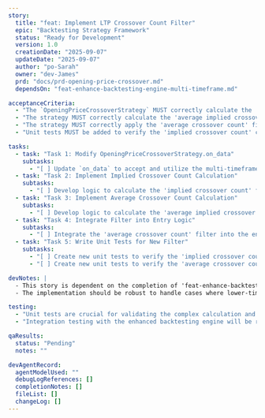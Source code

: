 ```yaml
---
story:
  title: "feat: Implement LTP Crossover Count Filter"
  epic: "Backtesting Strategy Framework"
  status: "Ready for Development"
  version: 1.0
  creationDate: "2025-09-07"
  updateDate: "2025-09-07"
  author: "po-Sarah"
  owner: "dev-James"
  prd: "docs/prd-opening-price-crossover.md"
  dependsOn: "feat-enhance-backtesting-engine-multi-timeframe.md"

acceptanceCriteria:
  - "The `OpeningPriceCrossoverStrategy` MUST correctly calculate the 'implied crossover count' for a higher timeframe candle (e.g., 15-min) by analyzing 1-minute data within that candle's period."
  - "The strategy MUST correctly calculate the 'average implied crossover count' over the last 10 higher-timeframe candles."
  - "The strategy MUST correctly apply the 'average crossover count' filter: an entry is taken only when the current candle's implied crossover count crosses *above* the average implied crossover count."
  - "Unit tests MUST be added to verify the 'implied crossover count' calculation and the filter logic."

tasks:
  - task: "Task 1: Modify OpeningPriceCrossoverStrategy.on_data"
    subtasks:
      - "[ ] Update `on_data` to accept and utilize the multi-timeframe data provided by the enhanced engine."
  - task: "Task 2: Implement Implied Crossover Count Calculation"
    subtasks:
      - "[ ] Develop logic to calculate the 'implied crossover count' for the current higher-timeframe candle using lower-timeframe data."
  - task: "Task 3: Implement Average Crossover Count Calculation"
    subtasks:
      - "[ ] Develop logic to calculate the 'average implied crossover count' over the last 10 higher-timeframe candles."
  - task: "Task 4: Integrate Filter into Entry Logic"
    subtasks:
      - "[ ] Integrate the 'average crossover count' filter into the entry conditions of the `OpeningPriceCrossoverStrategy`."
  - task: "Task 5: Write Unit Tests for New Filter"
    subtasks:
      - "[ ] Create new unit tests to verify the 'implied crossover count' calculation."
      - "[ ] Create new unit tests to verify the 'average crossover count' filter logic, including edge cases."

devNotes: |
  - This story is dependent on the completion of 'feat-enhance-backtesting-engine-multi-timeframe.md'.
  - The implementation should be robust to handle cases where lower-timeframe data might be missing or incomplete.

testing:
  - "Unit tests are crucial for validating the complex calculation and filter logic."
  - "Integration testing with the enhanced backtesting engine will be required."

qaResults:
  status: "Pending"
  notes: ""

devAgentRecord:
  agentModelUsed: ""
  debugLogReferences: []
  completionNotes: []
  fileList: []
  changeLog: []
---
```


